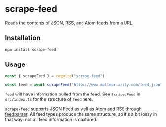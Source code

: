 # scrape-feed

Reads the contents of JSON, RSS, and Atom feeds from a URL.

## Installation

```
npm install scrape-feed
```

## Usage

```javascript
const { scrapeFeed } = require("scrape-feed")

const feed = await scrapeFeed("https://www.mattmoriarity.com/feed.json")
```

`feed` will have information pulled from the feed. See `ScrapedFeed` in `src/index.ts` for the structure of `feed` here.

`scrape-feed` supports JSON Feed as well as Atom and RSS through [feedparser](https://www.npmjs.com/package/feedparser). All feed types produce the same structure, so it's a bit lossy in that way: not all feed information is captured.
